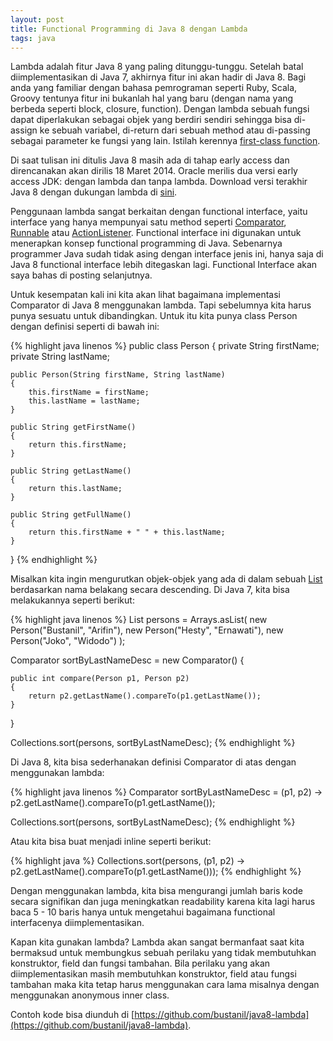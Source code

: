 ```yaml
---
layout: post
title: Functional Programming di Java 8 dengan Lambda
tags: java
---
```


Lambda adalah fitur Java 8 yang paling ditunggu-tunggu. Setelah batal diimplementasikan di Java 7, akhirnya fitur ini akan hadir di Java 8.
Bagi anda yang familiar dengan bahasa pemrograman seperti Ruby, Scala, Groovy tentunya fitur ini bukanlah hal yang baru (dengan nama yang berbeda seperti block, closure, function). Dengan lambda sebuah fungsi dapat diperlakukan sebagai objek yang berdiri sendiri sehingga bisa di-assign ke sebuah variabel, di-return dari sebuah method atau di-passing sebagai parameter ke fungsi yang lain. Istilah kerennya [first-class function](http://en.wikipedia.org/wiki/First-class_function).

Di saat tulisan ini ditulis Java 8 masih ada di tahap early access dan direncanakan akan dirilis 18 Maret 2014. Oracle merilis dua versi early access JDK: dengan lambda dan tanpa lambda. Download versi terakhir Java 8 dengan dukungan lambda di [sini](https://jdk8.java.net/lambda/).

Penggunaan lambda sangat berkaitan dengan functional interface, yaitu interface yang hanya mempunyai satu method seperti [Comparator](http://docs.oracle.com/javase/7/docs/api/java/util/Comparator.html), [Runnable](http://docs.oracle.com/javase/7/docs/api/java/lang/Runnable.html) atau [ActionListener](http://docs.oracle.com/javase/7/docs/api/java/awt/event/ActionListener.html). Functional interface ini digunakan untuk menerapkan konsep functional programming di Java. Sebenarnya programmer Java sudah tidak asing dengan interface jenis ini, hanya saja di Java 8 functional interface lebih ditegaskan lagi. Functional Interface akan saya bahas di posting selanjutnya.

Untuk kesempatan kali ini kita akan lihat bagaimana implementasi Comparator di Java 8 menggunakan lambda. Tapi sebelumnya kita harus punya sesuatu untuk dibandingkan. Untuk itu kita punya class Person dengan definisi seperti di bawah ini:

{% highlight java linenos %}
public class Person
{
	private String firstName;
	private String lastName;

	public Person(String firstName, String lastName)
	{
		this.firstName = firstName;
		this.lastName = lastName;
	}

	public String getFirstName()
	{
		return this.firstName;
	}

	public String getLastName()
	{
		return this.lastName;
	}

	public String getFullName()
	{
		return this.firstName + " " + this.lastName;
	}
}
{% endhighlight %}

Misalkan kita ingin mengurutkan objek-objek yang ada di dalam sebuah [List](http://docs.oracle.com/javase/7/docs/api/java/util/List.html) berdasarkan nama belakang secara descending. Di Java 7, kita bisa melakukannya seperti berikut:

{% highlight java linenos %}
List<Person> persons = Arrays.asList(
	new Person("Bustanil", "Arifin"),
	new Person("Hesty", "Ernawati"),
	new Person("Joko", "Widodo")
);

Comparator<Person> sortByLastNameDesc = new Comparator<Person>()
{

	public int compare(Person p1, Person p2)
	{
		return p2.getLastName().compareTo(p1.getLastName());
	}

}

Collections.sort(persons, sortByLastNameDesc);
{% endhighlight %}

Di Java 8, kita bisa sederhanakan definisi Comparator di atas dengan menggunakan lambda:

{% highlight java linenos %}
Comparator<Person> sortByLastNameDesc = (p1, p2) -> p2.getLastName().compareTo(p1.getLastName());

Collections.sort(persons, sortByLastNameDesc);
{% endhighlight %}

Atau kita bisa buat menjadi inline seperti berikut:

{% highlight java %}
Collections.sort(persons, (p1, p2) -> p2.getLastName().compareTo(p1.getLastName()));
{% endhighlight %}

Dengan menggunakan lambda, kita bisa mengurangi jumlah baris kode secara signifikan dan juga meningkatkan readability karena kita lagi harus baca 5 - 10 baris hanya untuk mengetahui bagaimana functional interfacenya diimplementasikan. 

Kapan kita gunakan lambda? Lambda akan sangat bermanfaat saat kita bermaksud untuk membungkus sebuah perilaku yang tidak membutuhkan konstruktor, field dan fungsi tambahan. Bila perilaku yang akan diimplementasikan masih membutuhkan konstruktor, field atau fungsi tambahan maka kita tetap harus menggunakan cara lama misalnya dengan menggunakan anonymous inner class.

Contoh kode bisa diunduh di [https://github.com/bustanil/java8-lambda](https://github.com/bustanil/java8-lambda).
